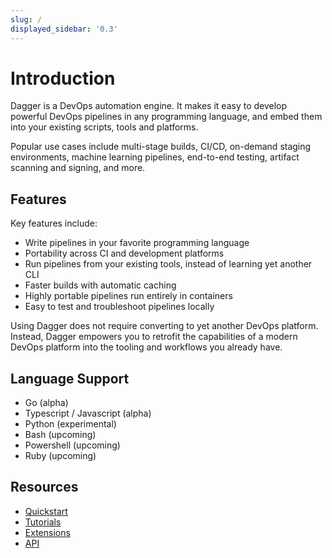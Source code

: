 ```yaml
---
slug: /
displayed_sidebar: '0.3'
---
```


# Introduction

Dagger is a DevOps automation engine. It makes it easy to develop powerful DevOps pipelines in any programming language, and embed them into your existing scripts, tools and platforms.

Popular use cases include multi-stage builds, CI/CD, on-demand staging environments, machine learning pipelines, end-to-end testing, artifact scanning and signing, and more.

## Features

Key features include:

* Write pipelines in your favorite programming language
* Portability across CI and development platforms
* Run pipelines from your existing tools, instead of learning yet another CLI
* Faster builds with automatic caching
* Highly portable pipelines run entirely in containers
* Easy to test and troubleshoot pipelines locally

Using Dagger does not require converting to yet another DevOps platform. Instead, Dagger empowers you to retrofit the capabilities of a modern DevOps platform into the tooling and workflows you already have.

## Language Support

* Go (alpha)
* Typescript / Javascript (alpha)
* Python (experimental)
* Bash (upcoming)
* Powershell (upcoming)
* Ruby (upcoming)

## Resources

* [Quickstart](./get-started/bvtz9-get-started.md)
* [Tutorials](./tutorials/)
* [Extensions](./extensions/)
* [API](./reference/api/)
